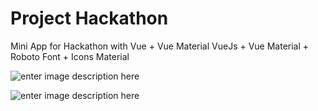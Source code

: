 # Project Hackathon
Mini App for Hackathon with Vue + Vue Material
VueJs + Vue Material + Roboto Font + Icons Material 

![enter image description here](http://projectsquare.io/wp-content/uploads/2016/06/logo-vuejs.png)

![enter image description here](https://camo.githubusercontent.com/4486674a0ccf230066fa4bfd5fe4624ab1ef85ce/68747470733a2f2f7675656d6174657269616c2e6769746875622e696f2f6173736574732f6c6f676f2d7675652d6d6174657269616c2d64656661756c742e706e67)